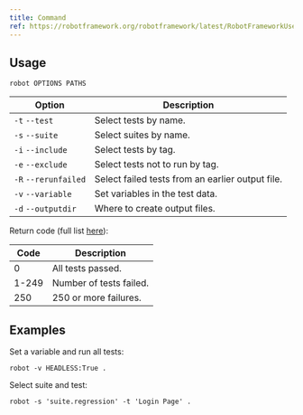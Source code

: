 ```yaml
---
title: Command
ref: https://robotframework.org/robotframework/latest/RobotFrameworkUserGuide.html#starting-test-execution
---
```


## Usage

```shell
robot OPTIONS PATHS
```

| Option | Description |
| --- | --- |
| `-t` `--test` | Select tests by name. |
| `-s` `--suite` | Select suites by name. |
| `-i` `--include` | Select tests by tag. |
| `-e` `--exclude` | Select tests not to run by tag. |
| `-R` `--rerunfailed` | Select failed tests from an earlier output file. |
| `-v` `--variable` | Set variables in the test data. |
| `-d` `--outputdir` | Where to create output files. |

Return code (full list [here](http://robotframework.org/robotframework/latest/RobotFrameworkUserGuide.html#return-codes)):

| Code | Description |
| --- | --- |
| 0 | All tests passed. |
| 1-249 | Number of tests failed. |
| 250 | 250 or more failures. |

## Examples

Set a variable and run all tests:

```shell
robot -v HEADLESS:True .
```

Select suite and test:

```shell
robot -s 'suite.regression' -t 'Login Page' .
```
